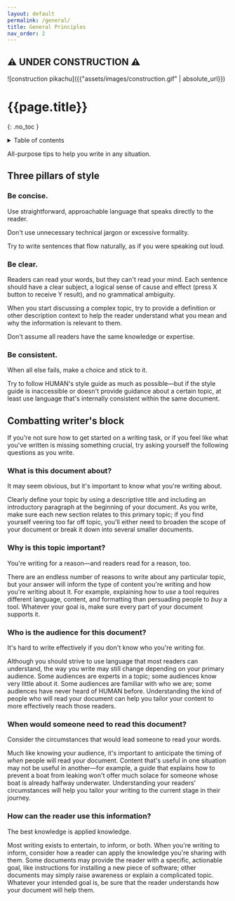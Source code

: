 ```yaml
---
layout: default
permalink: /general/
title: General Principles
nav_order: 2
---
```

## :warning: UNDER CONSTRUCTION :warning:

![construction pikachu]({{"assets/images/construction.gif" | absolute_url}})

# {{page.title}} 
{: .no_toc }
<details markdown="block">
  <summary>
    Table of contents
  </summary>
  {: .text-delta }
- TOC
{:toc}
</details>

All-purpose tips to help you write in any situation. 

## Three pillars of style
### Be concise.
Use straightforward, approachable language that speaks directly to the reader. 

Don't use unnecessary technical jargon or excessive formality. 

Try to write sentences that flow naturally, as if you were speaking out loud.

### Be clear.
Readers can read your words, but they can't read your mind. Each sentence should have a clear subject, a logical sense of cause and effect (press X button to receive Y result), and no grammatical ambiguity. 

When you start discussing a complex topic, try to provide a definition or other description context to help the reader understand what you mean and why the information is relevant to them. 

Don't assume all readers have the same knowledge or expertise.

### Be consistent.
When all else fails, make a choice and stick to it. 

Try to follow HUMAN's style guide as much as possible—but if the style guide is inaccessible or doesn't provide guidance about a certain topic, at least use language that's internally consistent within the same document.

## Combatting writer's block

If you're not sure how to get started on a writing task, or if you feel like what you've written is missing something crucial, try asking yourself the following questions as you write.

### What is this document about?

It may seem obvious, but it's important to know what you're writing about. 

Clearly define your topic by using a descriptive title and including an introductory paragraph at the beginning of your document. As you write, make sure each new section relates to this primary topic; if you find yourself veering too far off topic, you'll either need to broaden the scope of your document or break it down into several smaller documents.

### Why is this topic important?

You're writing for a reason—and readers read for a reason, too.

There are an endless number of reasons to write about any particular topic, but your answer will inform the type of content you're writing and how you're writing about it. For example, explaining how to *use* a tool requires different language, content, and formatting than persuading people to *buy* a tool. Whatever your goal is, make sure every part of your document supports it.

### Who is the audience for this document?

It's hard to write effectively if you don't know who you're writing for.

Although you should strive to use language that most readers can understand, the way you write may still change depending on your primary audience. Some audiences are experts in a topic; some audiences know very little about it. Some audiences are familiar with who we are; some audiences have never heard of HUMAN before. Understanding the kind of people who will read your document can help you tailor your content to more effectively reach those readers.

### When would someone need to read this document?

Consider the circumstances that would lead someone to read your words.

Much like knowing your audience, it's important to anticipate the timing of *when* people will read your document. Content that's useful in one situation may not be useful in another—for example, a guide that explains how to prevent a boat from leaking won't offer much solace for someone whose boat is already halfway underwater. Understanding your readers' circumstances will help you tailor your writing to the current stage in their journey.

### How can the reader use this information?

The best knowledge is applied knowledge.

Most writing exists to entertain, to inform, or both. When you're writing to inform, consider how a reader can apply the knowledge you're sharing with them. Some documents may provide the reader with a specific, actionable goal, like instructions for installing a new piece of software; other documents may simply raise awareness or explain a complicated topic. Whatever your intended goal is, be sure that the reader understands how your document will help them.